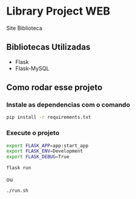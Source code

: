 # Library Project WEB
Site Biblioteca

## Bibliotecas Utilizadas
- Flask
- Flask-MySQL

## Como rodar esse projeto

### Instale as dependencias com o comando

```sh
pip install -r requirements.txt 
```

### Execute o projeto

```sh
export FLASK_APP=app:start_app
export FLASK_ENV=Development
export FLASK_DEBUG=True

flask run
```
ou
```sh
./run.sh
```